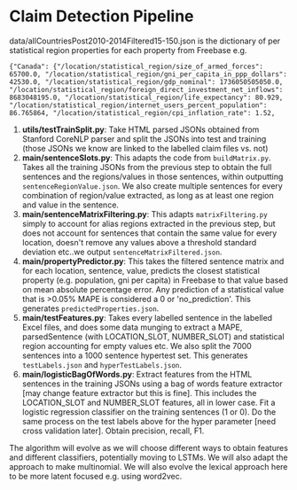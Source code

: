 # Claim Detection Pipeline

data/allCountriesPost2010-2014Filtered15-150.json is the dictionary of per statistical region properties for each property from Freebase e.g.

    {"Canada": {"/location/statistical_region/size_of_armed_forces": 65700.0, "/location/statistical_region/gni_per_capita_in_ppp_dollars": 42530.0, "/location/statistical_region/gdp_nominal": 1736050505050.0, "/location/statistical_region/foreign_direct_investment_net_inflows": 8683048195.0, "/location/statistical_region/life_expectancy": 80.929, "/location/statistical_region/internet_users_percent_population": 86.765864, "/location/statistical_region/cpi_inflation_rate": 1.52, 

1. **utils/testTrainSplit.py**: Take HTML parsed JSONs obtained from Stanford CoreNLP parser and split the JSONs into test and training (those JSONs we know are linked to the labelled claim files vs. not)
2. **main/sentenceSlots.py**: This adapts the code from `buildMatrix.py`. Takes all the training JSONs from the previous step to obtain the full sentences and the regions/values in those sentences, within outputting `sentenceRegionValue.json`. We also create multiple sentences for every combination of region/value extracted, as long as at least one region and value in the sentence.
3. **main/sentenceMatrixFiltering.py**: This adapts `matrixFiltering.py` simply to account for alias regions extracted in the previous step, but does not account for sentences that contain the same value for every location, doesn't remove any values above a threshold standard deviation etc..we output `sentenceMatrixFiltered.json`.
4. **main/propertyPredictor.py**: This takes the filtered sentence matrix and for each location, sentence, value, predicts the closest statistical property (e.g. population, gni per capita) in Freebase to that value based on mean absolute percentage error. Any prediction of a statistical value that is >0.05% MAPE is considered a 0 or 'no_prediction'. This generates `predictedProperties.json`.
5. **main/testFeatures.py**: Takes every labelled sentence in the labelled Excel files, and does some data munging to extract a MAPE, parsedSentence (with LOCATION_SLOT, NUMBER_SLOT) and statistical region accounting for empty values etc. We also split the 7000 sentences into a 1000 sentence hypertest set. This generates `testLabels.json` and `hyperTestLabels.json`.
6. **main/logisticBagOfWords.py**: Extract features from the HTML sentences in the training JSONs using a bag of words feature extractor [may change feature extractor but this is fine]. This includes the LOCATION_SLOT and NUMBER_SLOT features, all in lower case. Fit a logistic regression classifier on the training sentences (1 or 0). Do the same process on the test labels above for the hyper parameter [need cross validation later]. Obtain precision, recall, F1. 
 
The algorithm will evolve as we will choose different ways to obtain features and different classifiers, potentially moving to LSTMs. We will also adapt the approach to make multinomial. We will also evolve the lexical approach here to be more latent focused e.g. using word2vec.
